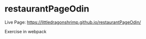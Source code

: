 # restaurantPageOdin

Live Page: https://littledragonshrimp.github.io/restaurantPageOdin/

Exercise in webpack
